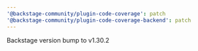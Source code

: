 ```yaml
---
'@backstage-community/plugin-code-coverage': patch
'@backstage-community/plugin-code-coverage-backend': patch
---
```


Backstage version bump to v1.30.2
